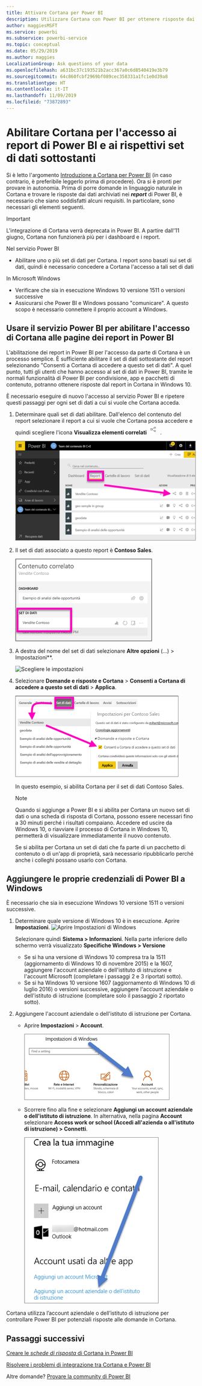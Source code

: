 ```yaml
---
title: Attivare Cortana per Power BI
description: Utilizzare Cortana con Power BI per ottenere risposte dai dati. Attivare Cortana per ogni set di dati di Power BI e quindi abilitare Cortana per l'accesso ai set di dati da dispositivi Windows.
author: maggiesMSFT
ms.service: powerbi
ms.subservice: powerbi-service
ms.topic: conceptual
ms.date: 05/29/2019
ms.author: maggies
LocalizationGroup: Ask questions of your data
ms.openlocfilehash: a631bc37c193521b2acc367a0c6d8540419e3b79
ms.sourcegitcommit: 64c860fcbf2969bf089cec358331a1fc1e0d39a8
ms.translationtype: HT
ms.contentlocale: it-IT
ms.lasthandoff: 11/09/2019
ms.locfileid: "73872893"
---
```

# <a name="enable-cortana-to-access-power-bi-reports-and-their-underlying-datasets"></a>Abilitare Cortana per l'accesso ai report di Power BI e ai rispettivi set di dati sottostanti
Si è letto l'argomento [Introduzione a Cortana per Power BI](service-cortana-intro.md) (in caso contrario, è preferibile leggerlo prima di procedere). Ora si è pronti per provare in autonomia.  Prima di porre domande in linguaggio naturale in Cortana e trovare le risposte dai dati archiviati nei ***report*** di Power BI, è necessario che siano soddisfatti alcuni requisiti. In particolare, sono necessari gli elementi seguenti.

> [!IMPORTANT]
> L'integrazione di Cortana verrà deprecata in Power BI. A partire dall'11 giugno, Cortana non funzionerà più per i dashboard e i report.

Nel servizio Power BI

* Abilitare uno o più set di dati per Cortana. I report sono basati sui set di dati, quindi è necessario concedere a Cortana l'accesso a tali set di dati

In Microsoft Windows

* Verificare che sia in esecuzione Windows 10 versione 1511 o versioni successive
* Assicurarsi che Power BI e Windows possano "comunicare". A questo scopo è necessario connettere il proprio account a Windows.

## <a name="use-power-bi-service-to-enable-cortana-to-access-report-pages-in-power-bi"></a>Usare il servizio Power BI per abilitare l'accesso di Cortana alle pagine dei report in Power BI
L'abilitazione dei report in Power BI per l'accesso da parte di Cortana è un processo semplice.  È sufficiente abilitare il set di dati sottostante del report selezionando "Consenti a Cortana di accedere a questo set di dati". A quel punto, tutti gli utenti che hanno accesso al set di dati in Power BI, tramite le normali funzionalità di Power BI per condivisione, app e pacchetti di contenuto, potranno ottenere risposte dal report in Cortana in Windows 10.

È necessario eseguire di nuovo l'accesso al servizio Power BI e ripetere questi passaggi per ogni set di dati a cui si vuole che Cortana acceda.

1. Determinare quali set di dati abilitare. Dall'elenco del contenuto del report selezionare il report a cui si vuole che Cortana possa accedere e quindi scegliere l'icona **Visualizza elementi correlati** ![](media/service-cortana-enable/power-bi-cortana-view-related-icon.png) .
   
    ![Visualizzare i contenuti correlati](media/service-cortana-enable/power-bi-view-related.png)
2. Il set di dati associato a questo report è **Contoso Sales**.
   
    ![Set di dati Contoso Sales](media/service-cortana-enable/power-bi-identify-dataset.png)
3. A destra del nome del set di dati selezionare **Altre opzioni** (...) > Impostazioni**.  
   
    ![Scegliere le impostazioni](media/service-cortana-enable/power-bi-settings-cortana.png)
4. Selezionare **Domande e risposte e Cortana** > **Consenti a Cortana di accedere a questo set di dati** > **Applica**.
   
   ![Accesso di Cortana al set di dati](media/service-cortana-enable/power-bi-cortana-enable-new.png)
   
   In questo esempio, si abilita Cortana per il set di dati Contoso Sales.
   
   > [!NOTE]
   > Quando si aggiunge a Power BI e si abilita per Cortana un nuovo set di dati o una scheda di risposta di Cortana, possono essere necessari fino a 30 minuti perché i risultati compaiano. Accedere ed uscire da Windows 10, o riavviare il processo di Cortana in Windows 10, permetterà di visualizzare immediatamente il nuovo contenuto.
   > 
   > Se si abilita per Cortana un set di dati che fa parte di un pacchetto di contenuto o di un'app di proprietà, sarà necessario ripubblicarlo perché anche i colleghi possano usarlo con Cortana.
   > 
   > 

## <a name="add-your-power-bi-credentials-to-windows"></a>Aggiungere le proprie credenziali di Power BI a Windows
È necessario che sia in esecuzione Windows 10 versione 1511 o versioni successive.

1. Determinare quale versione di Windows 10 è in esecuzione. Aprire **Impostazioni**.
    ![Aprire Impostazioni di Windows](media/service-cortana-enable/power-bi-cortana-windows.png)

    Selezionare quindi **Sistema > Informazioni**. Nella parte inferiore dello schermo verrà visualizzato **Specifiche Windows > Versione**

   * Se si ha una versione di Windows 10 compresa tra la 1511 (aggiornamento di Windows 10 di novembre 2015) e la 1607, aggiungere l'account aziendale o dell'istituto di istruzione e l'account Microsoft (completare i passaggi 2 e 3 riportati sotto).
   * Se si ha Windows 10 versione 1607 (aggiornamento di Windows 10 di luglio 2016) o versioni successive, aggiungere l'account aziendale o dell'istituto di istruzione (completare solo il passaggio 2 riportato sotto).
1. Aggiungere l'account aziendale o dell'istituto di istruzione per Cortana.
   
   * Aprire **Impostazioni** > **Account**.
     
       ![Impostazioni - Account](media/service-cortana-enable/power-bi-windows-accounts.png)
   * Scorrere fino alla fine e selezionare **Aggiungi un account aziendale o dell'istituto di istruzione**. In alternativa, nella pagina **Account** selezionare **Access work or school (Accedi all'azienda o all'istituto di istruzione) > Connetti**.
     
     ![Aggiungere un account aziendale](media/service-cortana-enable/power-bi-add-work-account2.png)

Cortana utilizza l’account aziendale o dell’istituto di istruzione per controllare Power BI per potenziali risposte alle domande in Cortana.

## <a name="next-steps"></a>Passaggi successivi
[Creare le *schede di risposta* di Cortana in Power BI](service-cortana-answer-cards.md)

[Risolvere i problemi di integrazione tra Cortana e Power BI](service-cortana-troubleshoot.md)

Altre domande? [Provare la community di Power BI](https://community.powerbi.com/)

